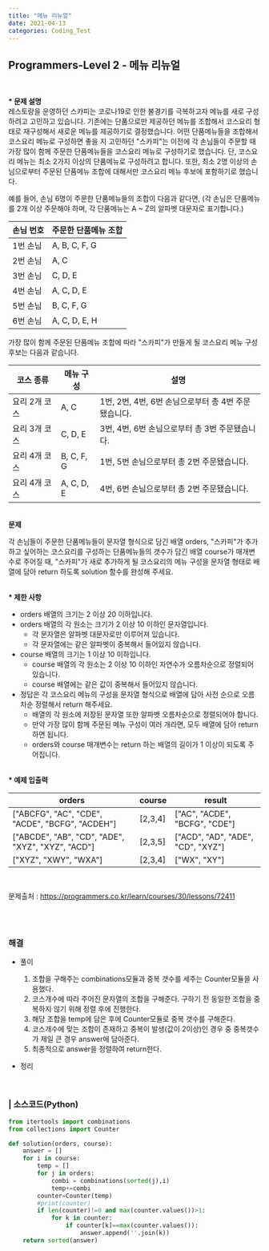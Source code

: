 ```yaml
---
title: "메뉴 리뉴얼"
date: 2021-04-13
categories: Coding_Test
---
```


## Programmers-Level 2 - 메뉴 리뉴얼
<br>

<b>* 문제 설명</b><br>
레스토랑을 운영하던 스카피는 코로나19로 인한 불경기를 극복하고자 메뉴를 새로 구성하려고 고민하고 있습니다.
기존에는 단품으로만 제공하던 메뉴를 조합해서 코스요리 형태로 재구성해서 새로운 메뉴를 제공하기로 결정했습니다. 어떤 단품메뉴들을 조합해서 코스요리 메뉴로 구성하면 좋을 지 고민하던 "스카피"는 이전에 각 손님들이 주문할 때 가장 많이 함께 주문한 단품메뉴들을 코스요리 메뉴로 구성하기로 했습니다.
단, 코스요리 메뉴는 최소 2가지 이상의 단품메뉴로 구성하려고 합니다. 또한, 최소 2명 이상의 손님으로부터 주문된 단품메뉴 조합에 대해서만 코스요리 메뉴 후보에 포함하기로 했습니다.

예를 들어, 손님 6명이 주문한 단품메뉴들의 조합이 다음과 같다면,
(각 손님은 단품메뉴를 2개 이상 주문해야 하며, 각 단품메뉴는 A ~ Z의 알파벳 대문자로 표기합니다.)

|손님 번호|주문한 단품메뉴 조합|
|------|------|
|1번 손님|A, B, C, F, G|
|2번 손님|A, C|
|3번 손님|C, D, E|
|4번 손님|A, C, D, E|
|5번 손님|B, C, F, G|
|6번 손님|A, C, D, E, H|

가장 많이 함께 주문된 단품메뉴 조합에 따라 "스카피"가 만들게 될 코스요리 메뉴 구성 후보는 다음과 같습니다.

|코스 종류|메뉴 구성|설명|
|------|------|------|
|요리 2개 코스|A, C|1번, 2번, 4번, 6번 손님으로부터 총 4번 주문됐습니다.|
|요리 3개 코스|C, D, E|3번, 4번, 6번 손님으로부터 총 3번 주문됐습니다.|
|요리 4개 코스|B, C, F, G|1번, 5번 손님으로부터 총 2번 주문됐습니다.|
|요리 4개 코스|A, C, D, E|4번, 6번 손님으로부터 총 2번 주문됐습니다.|

<br><b>문제</b>

각 손님들이 주문한 단품메뉴들이 문자열 형식으로 담긴 배열 orders, "스카피"가 추가하고 싶어하는 코스요리를 구성하는 단품메뉴들의 갯수가 담긴 배열 course가 매개변수로 주어질 때, "스카피"가 새로 추가하게 될 코스요리의 메뉴 구성을 문자열 형태로 배열에 담아 return 하도록 solution 함수를 완성해 주세요.

<br><b>* 제한 사항 </b>

* orders 배열의 크기는 2 이상 20 이하입니다.
* orders 배열의 각 원소는 크기가 2 이상 10 이하인 문자열입니다.
    * 각 문자열은 알파벳 대문자로만 이루어져 있습니다.
    * 각 문자열에는 같은 알파벳이 중복해서 들어있지 않습니다.
* course 배열의 크기는 1 이상 10 이하입니다.
    * course 배열의 각 원소는 2 이상 10 이하인 자연수가 오름차순으로 정렬되어 있습니다.
    * course 배열에는 같은 값이 중복해서 들어있지 않습니다.
* 정답은 각 코스요리 메뉴의 구성을 문자열 형식으로 배열에 담아 사전 순으로 오름차순 정렬해서 return 해주세요.
    * 배열의 각 원소에 저장된 문자열 또한 알파벳 오름차순으로 정렬되어야 합니다.
    * 만약 가장 많이 함께 주문된 메뉴 구성이 여러 개라면, 모두 배열에 담아 return 하면 됩니다.
    * orders와 course 매개변수는 return 하는 배열의 길이가 1 이상이 되도록 주어집니다.

<br><b>* 예제 입출력</b><br>

|orders|course|result|
|------|------|------|
|["ABCFG", "AC", "CDE", "ACDE", "BCFG", "ACDEH"]|[2,3,4]|["AC", "ACDE", "BCFG", "CDE"]|
|["ABCDE", "AB", "CD", "ADE", "XYZ", "XYZ", "ACD"]|[2,3,5]|["ACD", "AD", "ADE", "CD", "XYZ"]|
|["XYZ", "XWY", "WXA"]|[2,3,4]|["WX", "XY"]|

<br>

문제출처 : <https://programmers.co.kr/learn/courses/30/lessons/72411>

<br><br>

### 해결
* 풀이
    1. 조합을 구해주는 combinations모듈과 중복 갯수를 세주는 Counter모듈을 사용했다. 
    2. 코스개수에 따라 주어진 문자열의 조합을 구해준다. 구하기 전 동일한 조합을 중복하지 않기 위해 정렬 후에 진행한다. 
    3. 해당 조합을 temp에 담은 후에 Counter모듈로 중복 갯수를 구해준다. 
    4. 코스개수에 맞는 조합이 존재하고 중복이 발생(값이 2이상)인 경우 중 중복갯수가 제일 큰 경우 answer에 담아준다. 
    5. 최종적으로 answer을 정렬하여 return한다. 

    
* 정리 


<br>

### | 소스코드(Python)
```python
from itertools import combinations
from collections import Counter

def solution(orders, course):
    answer = []
    for i in course:
        temp = []
        for j in orders:
            combi = combinations(sorted(j),i)
            temp+=combi
        counter=Counter(temp)
        #print(counter)
        if len(counter)!=0 and max(counter.values())>1:
            for k in counter:
                if counter[k]==max(counter.values()):
                    answer.append(''.join(k))
    return sorted(answer)
```
